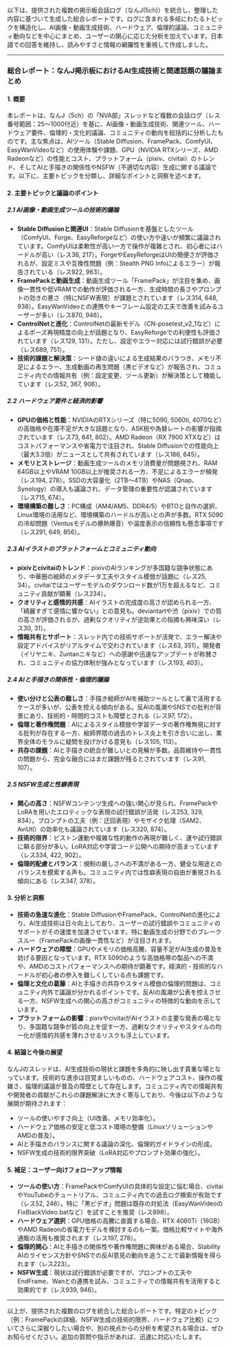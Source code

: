 以下は、提供された複数の掲示板会話ログ（なんJ(5ch)）を統合し、整理した内容に基づいて生成した総合レポートです。ログに含まれる多岐にわたるトピックを構造化し、AI画像・動画生成技術、ハードウェア、倫理的議論、コミュニティ動向などを中心にまとめ、ユーザーの関心に応じた分析を加えています。日本語での回答を維持し、読みやすさと情報の網羅性を重視して作成しました。

---

### 総合レポート：なんJ掲示板におけるAI生成技術と関連話題の議論まとめ

#### 1. 概要
本レポートは、なんJ（5ch）の「NVA部」スレッドなど複数の会話ログ（レス番号範囲：25～1000付近）を基に、AI画像・動画生成技術、関連ツール、ハードウェア要件、倫理的・文化的議論、コミュニティの動向を総括的に分析したものです。主な焦点は、AIツール（Stable Diffusion、FramePack、ComfyUI、EasyWanVideoなど）の使用体験や課題、GPU（NVIDIA RTXシリーズ、AMD Radeonなど）の性能とコスト、プラットフォーム（pixiv、civitai）のトレンド、そしてAIと手描きの関係性やNSFW（不適切な内容）生成に関する議論です。以下に、主要トピックを分類し、詳細なポイントと洞察を述べます。

#### 2. 主要トピックと議論のポイント

##### 2.1 AI画像・動画生成ツールの技術的議論
- **Stable Diffusionと関連UI**：Stable Diffusionを基盤としたツール（ComfyUI、Forge、EasyReforgeなど）の使い方や違いが頻繁に議論されています。ComfyUIは柔軟性が高い一方で操作が複雑とされ、初心者にはハードルが高い（レス36, 217）。ForgeやEasyReforgeはUIの簡便さが評価されるが、設定ミスや互換性問題（例：Stealth PNG Infoによるエラー）が報告されている（レス922, 963）。
- **FramePackと動画生成**：動画生成ツール「FramePack」が注目を集め、画像一貫性や低VRAMでの動作が評価される一方、生成時間の長さやプロンプトの効きの悪さ（特にNSFW表現）が課題とされています（レス314, 648, 938）。EasyWanVideoとの連携やキーフレーム設定の工夫で改善を試みるユーザーが多い（レス870, 946）。
- **ControlNetと進化**：ControlNetの最新モデル（CN-posetest_v2_1など）によるポーズ再現精度の向上が話題となり、EasyReforgeでの利便性も評価されています（レス129, 131）。ただし、設定やエラー対応には試行錯誤が必要（レス689, 751）。
- **技術的課題と解決策**：シード値の違いによる生成結果のバラつき、メモリ不足によるエラー、生成動画の再生問題（黒ビデオなど）が報告され、コミュニティ内での情報共有（例：設定変更、ツール更新）が解決策として機能しています（レス52, 367, 906）。

##### 2.2 ハードウェア要件と経済的影響
- **GPUの価格と性能**：NVIDIAのRTXシリーズ（特に5090, 5060ti, 4070など）の高価格や在庫不足が大きな話題となり、ASK税や為替レートの影響が指摘されています（レス73, 641, 802）。AMD Radeon（RX 7900 XTXなど）はコストパフォーマンスや省電力で注目され、Stable Diffusionでの性能向上（最大3.3倍）がニュースとして共有されています（レス186, 645）。
- **メモリとストレージ**：動画生成ツールのメモリ消費量が問題視され、RAM 64GB以上やVRAM 10GB以上が推奨される一方、不足によるエラーが頻発（レス194, 278）。SSDの大容量化（2TB～4TB）やNAS（Qnap、Synology）の導入も議論され、データ管理の重要性が認識されています（レス715, 674）。
- **環境構築の難しさ**：PC構成（AM4/AM5、DDR4/5）やBTOと自作の選択、Linux環境の活用など、環境構築のハードルが高いとの声が多数。RTX 5090の冷却問題（Ventusモデルの爆熱爆音）や温度表示の信頼性も懸念事項です（レス291, 649, 856）。

##### 2.3 AIイラストのプラットフォームとコミュニティ動向
- **pixivとcivitaiのトレンド**：pixivのAIランキングが多国籍な競争状態にあり、中華圏の絵師のメタデータ工夫やスタイル模倣が話題に（レス25, 34）。civitaiではユーザーモデルのダウンロード数が1万を超えるなど、コミュニティ貢献が顕著（レス234）。
- **クオリティと感情的共感**：AIイラストの完成度の高さが認められる一方、「綺麗すぎて感情に響かない」との意見も。deviantartや渋（pixiv）での質の高さが評価されるが、過剰なクオリティが逆効果との指摘も興味深い（レス30, 31）。
- **情報共有とサポート**：スレッド内での技術サポートが活発で、エラー解決や設定アドバイスがリアルタイムで交わされています（レス63, 351）。開発者（イリヤニキ、Zuntanニキなど）への感謝や迅速なアップデートが称賛され、コミュニティの協力体制が強みとなっています（レス193, 403）。

##### 2.4 AIと手描きの関係性・倫理的議論
- **使い分けと公表の難しさ**：手描き絵師がAIを補助ツールとして裏で活用するケースが多いが、公表を控える傾向がある。反AIの風潮やSNSでの批判が背景にあり、技術的・時間的コストも障壁とされる（レス97, 172）。
- **倫理と著作権問題**：AIによるスタイル模倣や学習データの著作権無視に対する批判が存在する一方、絵師界隈の過去のトレス炎上を引き合いに出し、業界全体のモラルに疑問を投げかける意見も（レス105, 113）。
- **共存の課題**：AIと手描きの統合が難しいとの見解が多数。品質維持や一貫性の問題から、完全な融合にはまだ課題が残るとされています（レス91, 107）。

##### 2.5 NSFW生成と性癖表現
- **関心の高さ**：NSFWコンテンツ生成への強い関心が見られ、FramePackやLoRAを用いたエロティックな表現の試行錯誤が活発（レス253, 329, 834）。プロンプトの工夫（例：迂回表現）やモザイク処理（SAM2、AviUtl）の効率化も議論されています（レス320, 874）。
- **技術的限界**：ピストン運動や複雑な性的動作の再現が難しく、運や試行錯誤に頼る部分が多い。LoRA対応や学習コード公開への期待が高まっています（レス334, 422, 902）。
- **倫理的配慮とバランス**：規制の厳しさへの不満がある一方、健全な用途とのバランスを模索する声も。コミュニティ内では性癖表現の自由が重視される傾向にある（レス347, 378）。

#### 3. 分析と洞察
- **技術の急速な進化**：Stable DiffusionやFramePack、ControlNetの進化により、AI生成技術は日々向上しており、ユーザーの試行錯誤やコミュニティのサポートがその速度を加速させています。特に動画生成の分野でのブレークスルー（FramePackの画像一貫性など）が注目されます。
- **ハードウェアの障壁**：GPUやメモリの価格高騰、容量不足がAI生成の普及を妨げる要因となっています。RTX 5090のような高価格帯の製品への不満や、AMDのコストパフォーマンスへの期待が顕著です。経済的・技術的なハードルが初心者の参入を難しくしている点も課題です。
- **倫理と文化の葛藤**：AIと手描きの共存やスタイル模倣の倫理的問題は、コミュニティ内外で議論が分かれるポイントです。反AIの風潮が公表を控えさせる一方、NSFW生成への関心の高さがコミュニティの特徴的な動向を示しています。
- **プラットフォームの影響**：pixivやcivitaiがAIイラストの主要な発表の場となり、多国籍な競争が質の向上を促す一方、過剰なクオリティやスタイルの均一化が感情的共感を薄れさせるリスクも浮上しています。

#### 4. 結論と今後の展望
なんJのスレッドは、AI生成技術の現状と課題を多角的に映し出す貴重な場となっています。技術的な進歩は目覚ましいものの、ハードウェアコスト、操作の複雑さ、倫理的議論が普及の障壁として存在します。コミュニティ内での情報共有や開発者の貢献がこれらの課題解決に大きく寄与しており、今後は以下のような展開が期待されます：
- ツールの使いやすさ向上（UI改善、メモリ効率化）。
- ハードウェア価格の安定と低コスト環境の整備（LinuxソリューションやAMDの普及）。
- AIと手描きのバランスに関する議論の深化、倫理的ガイドラインの形成。
- NSFW生成の技術的限界突破（LoRA対応やプロンプト効果の強化）。

#### 5. 補足：ユーザー向けフォローアップ情報
- **ツールの使い方**：FramePackやComfyUIの具体的な設定に悩む場合、civitaiやYouTubeのチュートリアル、コミュニティ内での過去ログ検索が有効です（レス52, 246）。特に「黒ビデオ」問題は既存の対処法（EasyWanVideoのFixBlackVideo.batなど）を試すことを推奨（レス898）。
- **ハードウェア選択**：GPU価格の高騰に直面する場合、RTX 4060Ti（16GB）やAMD Radeonの省電力モデルを検討するのも一案。価格比較サイトや海外通販の活用も推奨されます（レス197, 278）。
- **倫理的関心**：AIと手描きの関係性や著作権問題に興味がある場合、Stability AIのライセンス方針やSNSでの反AI意見の動向を追うことで最新情報を得られます（レス223）。
- **NSFW生成**：現状は試行錯誤が必要ですが、プロンプトの工夫やEndFrame、Wanとの連携を試み、コミュニティでの情報共有を活用すると効果的です（レス939, 946）。

---

以上が、提供された複数のログを統合した総合レポートです。特定のトピック（例：FramePackの詳細、NSFW生成の技術的限界、ハードウェア比較）についてさらに深掘りしたい場合や、別の視点からの分析を希望される場合は、ぜひお知らせください。追加の質問や指示があれば、迅速に対応いたします。